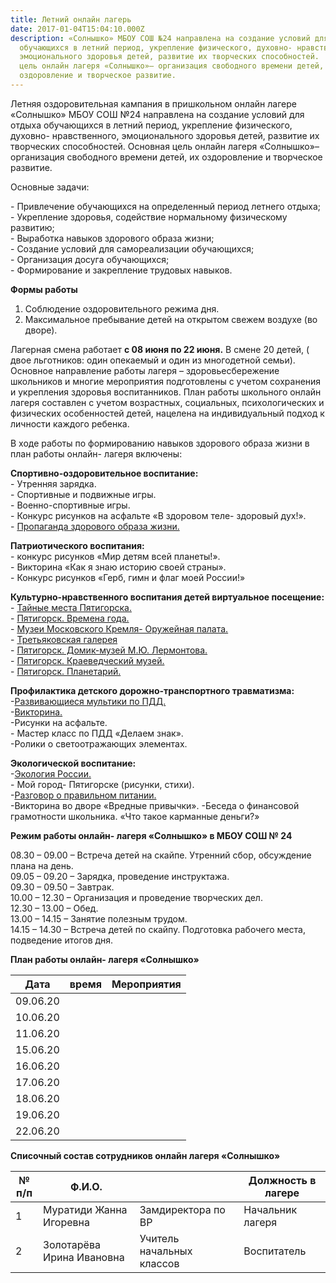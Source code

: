 ```yaml
---
title: Летний онлайн лагерь
date: 2017-01-04T15:04:10.000Z
description: «Солнышко» МБОУ СОШ №24 направлена на создание условий для отдыха
  обучающихся в летний период, укрепление физического, духовно- нравственного,
  эмоционального здоровья детей, развитие их творческих способностей.  Основная
  цель онлайн лагеря «Солнышко»– организация свободного времени детей, их
  оздоровление и творческое развитие.
---
```

Летняя оздоровительная кампания в пришкольном онлайн лагере
«Солнышко» МБОУ СОШ №24 направлена на создание условий для отдыха обучающихся в летний период, укрепление физического, духовно- нравственного, эмоционального здоровья детей, развитие их творческих способностей.
Основная цель онлайн лагеря «Солнышко»– организация свободного времени детей, их оздоровление и творческое развитие.  

Основные задачи:

\- Привлечение обучающихся на определенный период летнего отдыха;  
\- Укрепление здоровья, содействие нормальному физическому развитию;  
\- Выработка навыков здорового образа жизни;  
\- Создание условий для самореализации обучающихся;  
\- Организация досуга обучающихся;  
\- Формирование и закрепление трудовых навыков.

**Формы работы**

1. Соблюдение оздоровительного режима дня.  
2. Максимальное пребывание детей на открытом свежем воздухе (во дворе).  

Лагерная смена работает **с 08 июня по 22 июня.** В смене 20 детей,
( двое льготников: один опекаемый и один из многодетной семьи). Основное направление работы лагеря – здоровьесбережение школьников и многие мероприятия подготовлены с учетом сохранения и укрепления здоровья воспитанников.
План работы школьного онлайн лагеря составлен с учетом возрастных, социальных, психологических и физических особенностей детей, нацелена на индивидуальный подход к личности каждого ребенка.  

В ходе работы по формированию навыков здорового образа жизни в план работы онлайн- лагеря включены:  

**Спортивно-оздоровительное воспитание:**  
\- Утренняя зарядка.  
\- Спортивные и подвижные игры.  
\- Военно-спортивные игры.  
\- Конкурс рисунков на асфальте «В здоровом теле- здоровый дух!».  
\- [Пропаганда здорового образа жизни.](https://yandex.ru/video/preview/?filmId=2919246577925613668&from=tabbar&parent-reqid=1590764628483302-1463606350993139585800300-prestable-app-host-sas-web-yp-108&text=%D0%BF%D1%80%D0%BE%D0%BF%D0%B0%D0%B3%D0%B0%D0%BD%D0%B4%D0%B0+%D0%B7%D0%B4%D0%BE%D1%80%D0%BE%D0%B2%D0%BE%D0%B3%D0%BE+%D0%BE%D0%B1%D1%80%D0%B0%D0%B7%D0%B0+%D0%B6%D0%B8%D0%B7%D0%BD%D0%B8+%D0%BC%D0%B5%D1%80%D0%BE%D0%BF%D1%80%D0%B8%D1%8F%D1%82%D0%B8%D1%8F)  

**Патриотического воспитания:**  
\-  конкурс рисунков «Мир детям всей планеты!».  
\-  Викторина «Как я знаю историю своей страны».  
\-  Конкурс рисунков «Герб, гимн и флаг моей России!»  

**Культурно-нравственного воспитания детей виртуальное посещение:**  
\- [Тайные места Пятигорска.](<https://youtu.be/UAspxj3L4jo>)  
\- [Пятигорск. Времена года.](https://youtu.be/5Sq_jHyKGJ8)  
\- [Музеи Московского Кремля- Оружейная палата.](https://armoury-chamber.kreml.ru/virtual-tour/)  
\- [Третьяковская галерея](https://www.tretyakovgallery.ru/programs/tretyakovlive/)  
\- [Пятигорск. Домик-музей М.Ю. Лермонтова.](https://pavelbogdanov.ru/02-2014/domik-lermontova-tour.html)  
\- [Пятигорск. Краеведческий музей.](<http://www.pkm1903.ru/museum/3d>)  
\- [Пятигорск. Планетарий.](https://yandex.ru/search/?text=%D0%B2%D0%B8%D1%80%D1%82%D1%83%D0%B0%D0%BB%D1%8C%D0%BD%D0%BE%D0%B5%20%D0%BF%D0%BE%D1%81%D0%B5%D1%89%D0%B5%D0%BD%D0%B8%D0%B5%20%D0%BC%D1%83%D0%B7%D0%B5%D0%B5%D0%B2%20%D0%9F%D1%8F%D1%82%D0%B8%D0%B3%D0%BE%D1%80%D1%81%D0%BA%20%D0%BF%D0%BB%D0%B0%D0%BD%D0%B5%D1%82%D0%B0%D1%80%D0%B8%D0%B9&lr=36&clid=2100784-306&win=374)  

**Профилактика детского дорожно-транспортного травматизма:**
\-[Развивающиеся мультики по ПДД.](https://yandex.ru/video/preview/?filmId=13546423477961931516&path=wizard&text=%D0%BC%D1%83%D0%BB%D1%8C%D1%82%D1%84%D0%B8%D0%BB%D1%8C%D0%BC%D1%8B+%D0%BF%D0%BE+%D0%BF%D0%B4%D0%B4+%D0%B4%D0%BB%D1%8F+%D0%B4%D0%BE%D1%88%D0%BA%D0%BE%D0%BB%D1%8C%D0%BD%D0%B8%D0%BA%D0%BE%D0%B2+%D1%81%D0%BA%D0%B0%D1%87%D0%B0%D1%82%D1%8C+%D0%B1%D0%B5%D1%81%D0%BF%D0%BB%D0%B0%D1%82%D0%BD%D0%BE)  
\-[Викторина.](<https://childage.ru/obuchenie-i-obrazovanie/nachalnaya-shkola/viktoriny/viktorina-po-pdd-dlya-shkolnikov-s-otvetami-1-4-klass.html>)  
\-Рисунки на асфальте.  
\- Мастер класс по ПДД «Делаем знак».  
\-Ролики о светоотражающих элементах.  

**Экологической воспитание:**  
\-[Экология России.](https://yandex.ru/video/search?from=tabbar&text=%D0%BC%D0%B5%D1%80%D0%BE%D0%BF%D1%80%D0%B8%D1%8F%D1%82%D0%B8%D1%8F%20%D1%8D%D0%BA%D0%BE%D0%BB%D0%BE%D0%B3%D0%B8%D1%87%D0%B5%D1%81%D0%BA%D0%BE%D0%B9%20%D0%BD%D0%B0%D0%BF%D1%80%D0%B0%D0%B2%D0%BB%D0%B5%D0%BD%D0%BD%D0%BE%D1%81%D1%82%D0%B8%20%D0%B2%20%D1%88%D0%BA%D0%BE%D0%BB%D0%B5)  
\- Мой город- Пятигорске (рисунки, стихи).  
\-[Разговор о правильном питании.](https://yandex.ru/video/preview/?filmId=4737949081606347783&from=tabbar&parent-reqid=1590762577692882-448475385011354357900300-production-app-host-man-web-yp-67&text=%D1%80%D0%B0%D0%B7%D0%B3%D0%BE%D0%B2%D0%BE%D1%80+%D0%BE+%D0%BF%D1%80%D0%B0%D0%B2%D0%B8%D0%BB%D1%8C%D0%BD%D0%BE%D0%BC+%D0%BF%D0%B8%D1%82%D0%B0%D0%BD%D0%B8%D0%B8)  
\-Викторина во дворе «Вредные привычки». -Беседа о финансовой грамотности школьника. «Что такое карманные деньги?»  

**Режим работы онлайн- лагеря «Солнышко» в МБОУ СОШ № 24**  

08.30 – 09.00 – Встреча детей на скайпе. Утренний сбор, обсуждение плана на день.  
09.05 – 09.20 – Зарядка, проведение инструктажа.  
09.30 – 09.50 – Завтрак.  
10.00 – 12.30 – Организация и проведение творческих дел.  
12.30 – 13.00 – Обед.  
13.00 – 14.15 – Занятие полезным трудом.  
14.15 – 14.30 – Встреча детей по скайпу. Подготовка рабочего места, подведение итогов дня.  

**План работы онлайн- лагеря «Солнышко»**

<div class="table-wrapper" markdown="block">

| Дата     | время | Мероприятия |
| -------- | ----- | ----------- |
| 09.06.20 |       |             |
| 10.06.20 |       |             |
| 11.06.20 |       |             |
| 15.06.20 |       |             |
| 16.06.20 |       |             |
| 17.06.20 |       |             |
| 18.06.20 |       |             |
| 19.06.20 |       |             |
| 22.06.20 |       |             |

</div>

**Списочный состав сотрудников онлайн лагеря «Солнышко»**

<div class="table-wrapper" markdown="block">

| **№ п/п** | **Ф.И.О.**                |                           | **Должность в лагере** |
| --------- | ------------------------- | ------------------------- | ---------------------- |
| 1         | Муратиди Жанна Игоревна   | Замдиректора по ВР        | Начальник лагеря       |
| 2         | Золотарёва Ирина Ивановна | Учитель начальных классов | Воспитатель            |

</div>